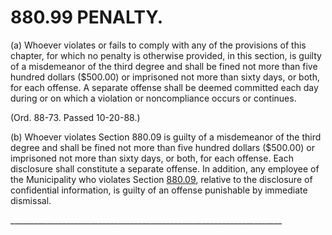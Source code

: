 880.99 PENALTY.
===============

​(a) Whoever violates or fails to comply with any of the provisions of
this chapter, for which no penalty is otherwise provided, in this
section, is guilty of a misdemeanor of the third degree and shall be
fined not more than five hundred dollars ($500.00) or imprisoned not
more than sixty days, or both, for each offense. A separate offense
shall be deemed committed each day during or on which a violation or
noncompliance occurs or continues.

(Ord. 88-73. Passed 10-20-88.)

​(b) Whoever violates Section 880.09 is guilty of a misdemeanor of the
third degree and shall be fined not more than five hundred dollars
($500.00) or imprisoned not more than sixty days, or both, for each
offense. Each disclosure shall constitute a separate offense. In
addition, any employee of the Municipality who violates Section
[880.09](3fc695ce.html), relative to the disclosure of confidential
information, is guilty of an offense punishable by immediate dismissal.

\_\_\_\_\_\_\_\_\_\_\_\_\_\_\_\_\_\_\_\_\_\_\_\_\_\_\_\_\_\_\_\_\_\_\_\_\_\_\_\_\_\_\_\_\_\_\_\_\_\_\_\_\_\_\_\_\_\_\_\_\_\_\_\_\_\_\_\_
